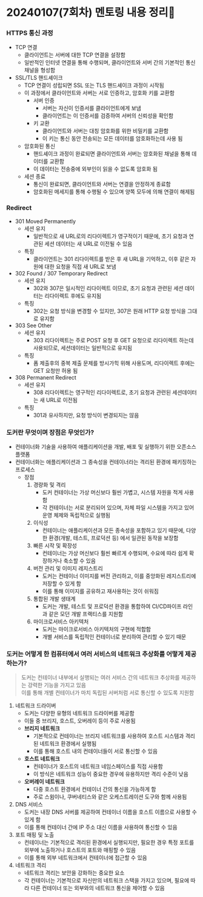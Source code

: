 # 20240107(7회차) 멘토링 내용 정리📒

### HTTPS 통신 과정
* TCP 연결
  * 클라이언트는 서버에 대한 TCP 연결을 설정함
  * 일반적인 인터넷 연결을 통해 수행되며, 클라이언트와 서버 간의 기본적인 통신 채널을 형성함
* SSL/TLS 핸드셰이크
  * TCP 연결이 성립되면 SSL 또는 TLS 핸드셰이크 과정이 시작됨
  * 이 과정에서 클라이언트와 서버는 서로 인증하고, 암호화 키를 교환함
     * 서버 인증
       * 서버는 자신이 인증서를 클라이언트에게 보냄
       * 클라이언트는 이 인증서를 검증하여 서버의 신뢰성을 확인함
     * 키 교환
       * 클라이언트와 서버는 대칭 암호화를 위한 비밀키를 교환함
       * 이 키는 통신 동안 전송되는 모든 데이터를 암호화하는데 사용 됨
  * 암호화된 통신
    * 핸드셰이크 과정이 완료되면 클라이언트와 서버는 암호화된 채널을 통해 데이터를 교환함
    * 이 데이터는 전송중에 외부인이 읽을 수 없도록 암호화 됨
  * 세션 종료
    * 통신이 완료되면, 클라이언트와 서버는 연결을 안정하게 종료함
    * 암호화된 메세지를 통해 수행될 수 있으며 양쪽 모두에 의해 연결이 해제됨
       
### Redirect
* 301 Moved Permanently
  * 세션 유지
    * 일반적으로 새 URL로의 리다이렉트가 영구적이기 때문에, 초기 요청과 연관된 세션 데이터는 새 URL로 이전될 수 있음
  * 특징
    * 클라이언트는 301 리다이렉트를 받은 후 새 URL을 기억하고, 이후 같은 자원에 대한 요청을 직접 새 URL로 보냄
* 302 Found / 307 Temporary Redirect
  * 세션 유지
    * 302와 307은 일시적인 리다이렉트 이므로, 초기 요청과 관련된 세션 데이터는 리다이렉트 후에도 유지됨
  * 특징
    * 302는 요청 방식을 변경할 수 있지만, 307은 원래 HTTP 요청 방식을 그대로 유지함
* 303 See Other
  * 세션 유지
    * 303 리다이렉트는 주로 POST 요청 후 GET 요청으로 리다이렉트 하는데 사용되므로, 세션데이터는 일반적으로 유지됨
  * 특징
    * 폼 제출후의 중복 제출 문제를 방시가힉 위해 사용도며, 리다이렉트 후에는 GET 요청만 허용 됨
* 308 Permanent Redirect
  * 세션 유지
    * 308 리다이렉트는 영구적인 리다이렉트로, 초기 요청과 관련된 세션데이터는 새 URL로 이전됨
  * 특징
    * 301과 유사하지만, 요청 방식이 변경되지는 않음
       
### 도커란 무엇이며 장점은 무엇인가?
* 컨테이너화 기술을 사용하여 애플리케이션을 개발, 배포 및 실행하기 위한 오픈소스 플랫폼
* 컨테이너화는 애플리케이션과 그 종속성을 컨테이너라는 격리된 환경에 패키징하는 프로세스
  * 장점
    1. 경량화 및 격리
       * 도커 컨테이너는 가상 머신보다 훨씬 가볍고, 시스템 자원을 적게 사용함
       * 각 컨테이너는 서로 분리되어 있으며, 자체 파일 시스템을 가지고 있어 운영 체제와 독립적으로 실행됨
    2. 이식성
       * 컨테이너는 애플리케이션과 모든 종속성을 포함하고 있기 때문에, 다양한 환경(개발, 테스트, 프로덕션 등) 에서 일관된 동작을 보장함
    3. 빠른 시작 및 확장성
       * 컨테이너는 가상 머신보다 훨씬 빠르게 수행되며, 수요에 따라 쉽게 확장하거나 축소할 수 있음
    4. 버전 관리 및 이미지 레지스트리
       * 도커는 컨테이너 이미지를 버전 관리하고, 이를 중앙화된 레지스트리에 저장할 수 있게 함
       * 이를 통해 이미지를 공유하고 재사용하는 것이 쉬워짐
    5. 통합된 개발 생태계
       * 도커는 개발, 테스트 및 프로덕션 환경을 통합하여 CI/CD파이프 라인과 같은 모던 개발 프랙티스를 지원함
    6. 마이크로서비스 아키텍처
       * 도커는 마이크로서비스 아키텍처의 구현에 적합함
       * 개별 서비스를 독립적인 컨테이너로 분리하여 관리할 수 있기 때문

### 도커는 어떻게 한 컴퓨터에서 여러 서비스의 네트워크 추상화를 어떻게 제공하는가?
> 도커는 컨테이너 내부에서 실행되는 여러 서비스 간의 네트워크 추상화를 제공하는 강력한 기능을 가지고 있음    
> 이를 통해 개별 컨테이너가 마치 독립된 서버처럼 서로 통신할 수 있도록 지원함
1. 네트워크 드라이버
   * 도커는 다양한 유형의 네트워크 드라이버를 제공함
   * 이들 중 브리지, 호스트, 오버레이 등이 주로 사용됨
   * **브리지 네트워크**
     * 기본적으로 컨테이너는 브리지 네트워크를 사용하여 호스트 시스템과 격리된 네트워크 환경에서 실행됨
     * 이를 통해 호스트 내의 컨테이너들이 서로 통신할 수 있음
   * **호스트 네트워크**
     * 컨테이너가 호스트의 네트워크 네임스페이스를 직접 사용함
     * 이 방식은 네트워크 성능이 중요한 경우에 유용하지만 격리 수준이 낮음
   * **오버레이 네트워크**
     * 다중 호스트 환경에서 컨테이너 간의 통신을 가능하게 함
     * 주로 스윔이나, 쿠버네티스와 같은 오케스트레이션 도구와 함께 사용됨
2. DNS 서비스
   * 도커는 내장 DNS 서버를 제공하여 컨테이너 이름을 호스트 이름으로 사용할 수 있게 함
   * 이를 통해 컨테이너 간에 IP 주소 대신 이름을 사용하여 통신할 수 있음
3. 포트 매핑 및 노출
   * 컨테이너는 기본적으로 격리된 환경에서 실행되지만, 필요한 경우 특정 포트를 외부에 노출하거나 호스트의 포트와 매핑할 수 있음
   * 이를 통해 외부 네트워크에서 컨테이너에 접근할 수 있음
4. 네트워크 격리
   * 네트워크 격리는 보안을 강화하는 중요한 요소
   * 각 컨테이너는 기본적으로 자신만의 네트워크 스택을 가지고 있으며, 필요에 따라 다른 컨테이너 또는 외부와의 네트워크 통신을 제어할 수 있음

